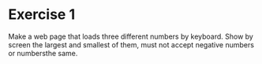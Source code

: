 # Exercise 1

Make a web page that loads three different numbers by keyboard. Show by screen the largest and smallest of them, must not accept negative numbers or numbersthe same.
